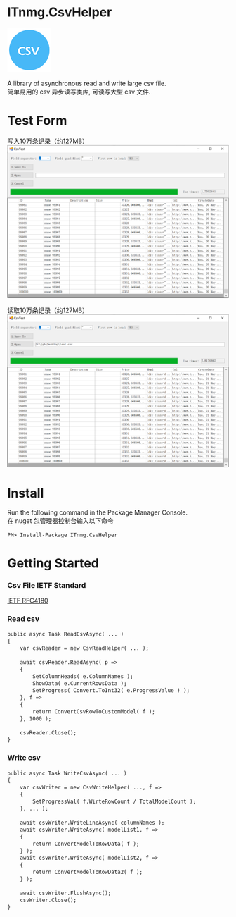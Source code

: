 # ITnmg.CsvHelper
![图标](https://raw.githubusercontent.com/jgh004/ITnmg.CsvHelper/master/Docs/logo.png)

  A library of asynchronous read and write large csv file.  
  简单易用的 csv 异步读写类库, 可读写大型 csv 文件. 

# Test Form

  写入10万条记录（约127MB）
![写入10万条记录（约127MB）](https://raw.githubusercontent.com/jgh004/ITnmg.CsvHelper/master/Docs/write.png?s=200)

  读取10万条记录（约127MB）
![读取10万条记录（约127MB）](https://raw.githubusercontent.com/jgh004/ITnmg.CsvHelper/master/Docs/read.png?s=200)

# Install

Run the following command in the Package Manager Console.  
在 nuget 包管理器控制台输入以下命令

    PM> Install-Package ITnmg.CsvHelper

# Getting Started

### Csv File IETF Standard
[IETF RFC4180](https://tools.ietf.org/html/rfc4180)

### Read csv
    public async Task ReadCsvAsync( ... )
    {
        var csvReader = new CsvReadHelper( ... );
        
        await csvReader.ReadAsync( p => 
        {
            SetColumnHeads( e.ColumnNames );
            ShowData( e.CurrentRowsData );
            SetProgress( Convert.ToInt32( e.ProgressValue ) );
        }, f =>
        {
            return ConvertCsvRowToCustomModel( f );
        }, 1000 );
		
        csvReader.Close();
    }
    
### Write csv
    public async Task WriteCsvAsync( ... )
    {
        var csvWriter = new CsvWriteHelper( ..., f =>
        {
            SetProgressVal( f.WirteRowCount / TotalModelCount );
        }, ... );

        await csvWriter.WriteLineAsync( columnNames );
        await csvWriter.WriteAsync( modelList1, f =>
        {
            return ConvertModelToRowData( f );
        } );
        await csvWriter.WriteAsync( modelList2, f =>
        {
            return ConvertModelToRowData2( f );
        } );

        await csvWriter.FlushAsync();
        csvWriter.Close();
    }
